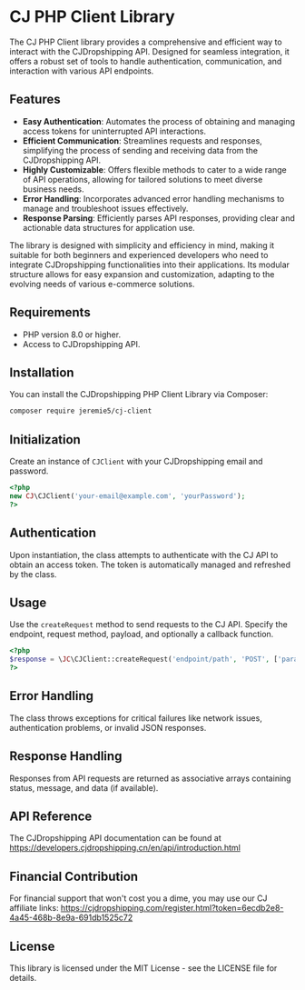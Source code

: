 # CJ PHP Client Library
The CJ PHP Client library provides a comprehensive and efficient way to interact with the CJDropshipping API. Designed for seamless integration, it offers a robust set of tools to handle authentication, communication, and interaction with various API endpoints.

## Features
- **Easy Authentication**: Automates the process of obtaining and managing access tokens for uninterrupted API interactions.
- **Efficient Communication**: Streamlines requests and responses, simplifying the process of sending and receiving data from the CJDropshipping API.
- **Highly Customizable**: Offers flexible methods to cater to a wide range of API operations, allowing for tailored solutions to meet diverse business needs.
- **Error Handling**: Incorporates advanced error handling mechanisms to manage and troubleshoot issues effectively.
- **Response Parsing**: Efficiently parses API responses, providing clear and actionable data structures for application use.

The library is designed with simplicity and efficiency in mind, making it suitable for both beginners and experienced developers who need to integrate CJDropshipping functionalities into their applications. Its modular structure allows for easy expansion and customization, adapting to the evolving needs of various e-commerce solutions.

## Requirements
*   PHP version 8.0 or higher.
*   Access to CJDropshipping API.

## Installation
You can install the CJDropshipping PHP Client Library via Composer:
```bash
composer require jeremie5/cj-client
```

## Initialization
Create an instance of `CJClient` with your CJDropshipping email and password.
```php
<?php
new CJ\CJClient('your-email@example.com', 'yourPassword');
?>
```

## Authentication
Upon instantiation, the class attempts to authenticate with the CJ API to obtain an access token. 
The token is automatically managed and refreshed by the class.

## Usage
Use the `createRequest` method to send requests to the CJ API. Specify the endpoint, request method, payload, and optionally a callback function.
```php
<?php
$response = \JC\CJClient::createRequest('endpoint/path', 'POST', ['param1' => 'value1']);
?>
```

## Error Handling
The class throws exceptions for critical failures like network issues, authentication problems, or invalid JSON responses.

## Response Handling
Responses from API requests are returned as associative arrays containing status, message, and data (if available).

## API Reference
The CJDropshipping API documentation can be found at https://developers.cjdropshipping.cn/en/api/introduction.html

## Financial Contribution
For financial support that won't cost you a dime, you may use our CJ affiliate links:
https://cjdropshipping.com/register.html?token=6ecdb2e8-4a45-468b-8e9a-691db1525c72

## License
This library is licensed under the MIT License - see the LICENSE file for details.
